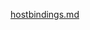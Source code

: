 [hostbindings.md](https://raw.githubusercontent.com/BioPhoton/rx-angular/master/libs/state/docs/snippets/hostbindings.md ':include')
